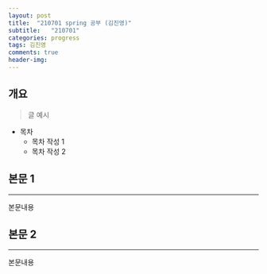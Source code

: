 ```yaml
---
layout: post
title:  "210701 spring 공부 (김진영)"
subtitle:   "210701"
categories: progress
tags: 김진영
comments: true
header-img: 
---
```


## 개요
> 글 예시

- 목차
	- 목차 작성 1
	- 목차 작성 2 
  

## 본문 1
---
본문내용



## 본문 2
---
본문내용
